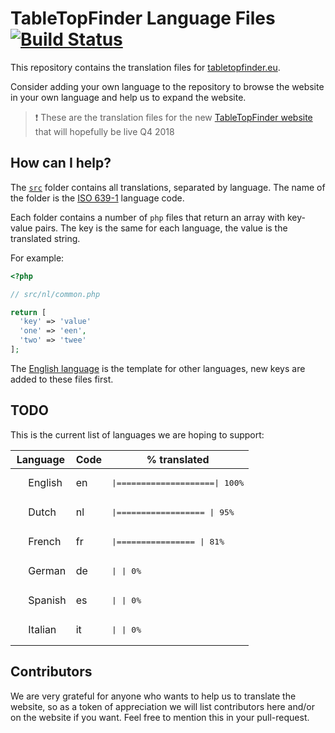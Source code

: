 # TableTopFinder Language Files [![Build Status](https://travis-ci.org/jerodev/teamleader-coding-test.svg?branch=master)](https://travis-ci.org/jerodev/teamleader-coding-test)
This repository contains the translation files for [tabletopfinder.eu](https://www.tabletopfinder.eu/).

Consider adding your own language to the repository to browse the website in your own language and help us to expand the website.

> :exclamation: These are the translation files for the new [TableTopFinder website](https://www.tabletopfinder.eu/) that will hopefully be live Q4 2018

## How can I help?
The [`src`](src/) folder contains all translations, separated by language. The name of the folder is the [ISO 639-1](https://en.wikipedia.org/wiki/ISO_639-1) language code.

Each folder contains a number of `php` files that return an array with key-value pairs. The key is the same for each language, the value is the translated string.

For example:

``` php
<?php

// src/nl/common.php

return [
  'key' => 'value'
  'one' => 'een',
  'two' => 'twee'
];
```

The [English language](src/en/) is the template for other languages, new keys are added to these files first.

## TODO
This is the current list of languages we are hoping to support:

| Language  | Code | % translated |
| - | - | - |
| <img src="https://cdnjs.cloudflare.com/ajax/libs/flag-icon-css/3.1.0/flags/4x3/gb.svg" height="16" /> English | en | <pre>\|====================\| 100%</pre> |
| <img src="https://cdnjs.cloudflare.com/ajax/libs/flag-icon-css/3.1.0/flags/4x3/nl.svg" height="16" /> Dutch   | nl | <pre>\|==================  \|  95%</pre> |
| <img src="https://cdnjs.cloudflare.com/ajax/libs/flag-icon-css/3.1.0/flags/4x3/fr.svg" height="16" /> French  | fr | <pre>\|================    \|  81%</pre> |
| <img src="https://cdnjs.cloudflare.com/ajax/libs/flag-icon-css/3.1.0/flags/4x3/de.svg" height="16" /> German  | de | <pre>\|                    \|   0%</pre> |
| <img src="https://cdnjs.cloudflare.com/ajax/libs/flag-icon-css/3.1.0/flags/4x3/es.svg" height="16" /> Spanish | es | <pre>\|                    \|   0%</pre> |
| <img src="https://cdnjs.cloudflare.com/ajax/libs/flag-icon-css/3.1.0/flags/4x3/it.svg" height="16" /> Italian | it | <pre>\|                    \|   0%</pre> |

## Contributors
We are very grateful for anyone who wants to help us to translate the website, so as a token of appreciation we will list contributors here and/or on the website if you want.
Feel free to mention this in your pull-request.
